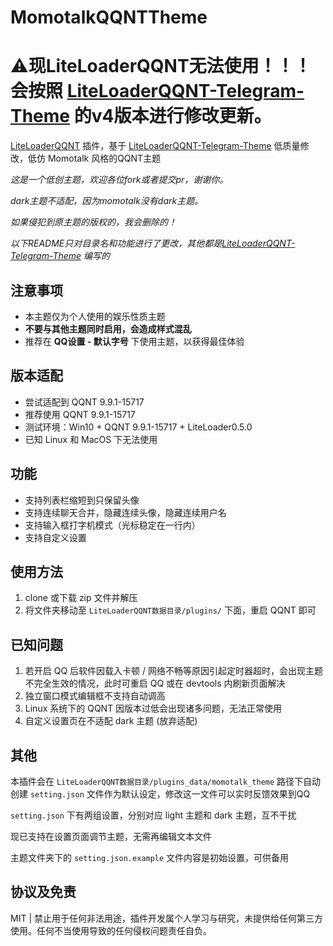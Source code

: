 # MomotalkQQNTTheme
# ⚠现LiteLoaderQQNT无法使用！！！会按照 [LiteLoaderQQNT-Telegram-Theme](https://github.com/festoney8/LiteLoaderQQNT-Telegram-Theme/tree/v4) 的v4版本进行修改更新。

[LiteLoaderQQNT](https://github.com/mo-jinran/LiteLoaderQQNT) 插件，基于 [LiteLoaderQQNT-Telegram-Theme](https://github.com/festoney8/LiteLoaderQQNT-Telegram-Theme/tree/v3) 低质量修改，低仿 Momotalk 风格的QQNT主题

*这是一个低创主题，欢迎各位fork或者提交pr，谢谢你。*

*dark主题不适配，因为momotalk没有dark主题。*

*如果侵犯到原主题的版权的，我会删除的！*

*以下README只对目录名和功能进行了更改，其他都是[LiteLoaderQQNT-Telegram-Theme](https://github.com/festoney8/LiteLoaderQQNT-Telegram-Theme/tree/v3) 编写的*

## 注意事项

- 本主题仅为个人使用的娱乐性质主题
- **不要与其他主题同时启用，会造成样式混乱**
- 推荐在 **QQ设置 - 默认字号** 下使用主题，以获得最佳体验

## 版本适配

- 尝试适配到 QQNT 9.9.1-15717
- 推荐使用 QQNT 9.9.1-15717
- 测试环境：Win10 + QQNT 9.9.1-15717 + LiteLoader0.5.0
- 已知 Linux 和 MacOS 下无法使用

## 功能

- 支持列表栏缩短到只保留头像
- 支持连续聊天合并，隐藏连续头像，隐藏连续用户名
- 支持输入框打字机模式（光标稳定在一行内）
- 支持自定义设置

## 使用方法

1. clone 或下载 zip 文件并解压
2. 将文件夹移动至 `LiteLoaderQQNT数据目录/plugins/` 下面，重启 QQNT 即可

## 已知问题

1. 若开启 QQ 后软件因载入卡顿 / 网络不畅等原因引起定时器超时，会出现主题不完全生效的情况，此时可重启 QQ 或在 devtools 内刷新页面解决
2. 独立窗口模式编辑框不支持自动调高
3. Linux 系统下的 QQNT 因版本过低会出现诸多问题，无法正常使用
4. 自定义设置页在不适配 dark 主题 (放弃适配)

## 其他

本插件会在 `LiteLoaderQQNT数据目录/plugins_data/momotalk_theme` 路径下自动创建 `setting.json` 文件作为默认设定，修改这一文件可以实时反馈效果到QQ

`setting.json` 下有两组设置，分别对应 light 主题和 dark 主题，互不干扰

现已支持在设置页面调节主题，无需再编辑文本文件

主题文件夹下的 `setting.json.example` 文件内容是初始设置，可供备用

## 协议及免责

MIT | 禁止用于任何非法用途，插件开发属个人学习与研究，未提供给任何第三方使用。任何不当使用导致的任何侵权问题责任自负。
